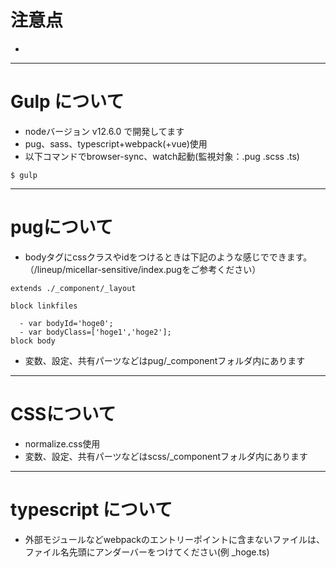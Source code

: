 # 注意点

- 

***

# Gulp について

- nodeバージョン v12.6.0 で開発してます
- pug、sass、typescript+webpack(+vue)使用
- 以下コマンドでbrowser-sync、watch起動(監視対象：.pug .scss .ts)

```
$ gulp
```

***

# pugについて

- bodyタグにcssクラスやidをつけるときは下記のような感じでできます。（/lineup/micellar-sensitive/index.pugをご参考ください）

```
extends ./_component/_layout

block linkfiles
  
  - var bodyId='hoge0';
  - var bodyClass=['hoge1','hoge2'];
block body
```

- 変数、設定、共有パーツなどはpug/_componentフォルダ内にあります

***

# CSSについて

- normalize.css使用
- 変数、設定、共有パーツなどはscss/_componentフォルダ内にあります
***

# typescript について

- 外部モジュールなどwebpackのエントリーポイントに含まないファイルは、ファイル名先頭にアンダーバーをつけてください(例 _hoge.ts)




